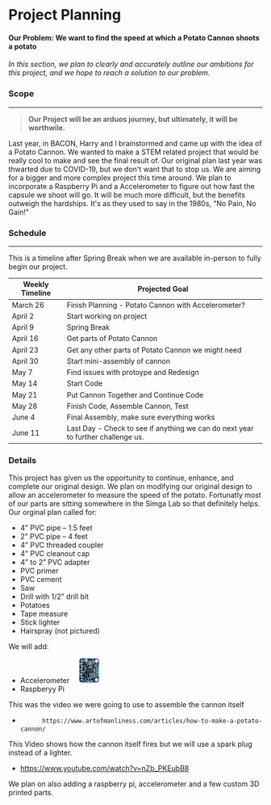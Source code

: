 # Project Planning #

#### Our Problem: We want to find the speed at which a Potato Cannon shoots a potato ####

*In this section, we plan to clearly and accurately outline our ambitions for this project, and we hope to reach a solution to our problem.*

### Scope ### 

- - - - - - - - - - - - - - - - - - - - - - - - - - - - - - - - - - - - - - - - - - - - - - - - - - - - - - - - - - - - - - - - - - - - - - - - - - - - - - - - - - - - - 

 > **Our Project will be an arduos journey, but ultimately, it will be worthwile.**

Last year, in BACON, Harry and I brainstormed and came up with the idea of a Potato Cannon. We wanted to make a STEM related project that would be really cool to make and see the final result of. Our original plan last year was thwarted due to COVID-19, but we don't want that to stop us. We are aiming for a bigger and more complex project this time around. We plan to incorporate a Raspberry Pi and a Accelerometer to figure out how fast the capsule we shoot will go. It will be much more difficult, but the benefits outweigh the hardships. It's as they used to say in the 1980s, "No Pain, No Gain!"

### Schedule ###

- - - - - - - - - - - - - - - - - - - - - - - - - - - - - - - - - - - - - - - - - - - - - - - - - - - - - - - - - - - - - - - - - - - - - - - - - - - - - - - - - - - - - 

This is a timeline after Spring Break when we are available in-person to fully begin our project.

Weekly Timeline | Projected Goal
------------- | -------------
March 26  | Finish Planning - Potato Cannon with Accelerometer?
April 2  | Start working on project
April 9  | Spring Break
April 16  | Get parts of Potato Cannon
April 23  | Get any other parts of Potato Cannon we might need
April 30  | Start mini-assembly of cannon
May 7  | Find issues with protoype and Redesign
May 14  | Start Code
May 21  | Put Cannon Together and Continue Code
May 28  | Finish Code, Assemble Cannon, Test
June 4  | Final Assembly, make sure everything works
June 11  | Last Day - Check to see if anything we can do next year to further challenge us.



### Details ###
This project has given us the opportunity to continue, enhance, and complete our original design. We plan on modifying our original design to allow an accelerometer to measure the speed of the potato. Fortunatly most of our parts are sitting somewhere in the Simga Lab so that definitely helps.
Our orginal plan called for:
- 4” PVC pipe – 1.5 feet
- 2” PVC pipe – 4 feet
- 4” PVC threaded coupler
- 4” PVC cleanout cap
- 4” to 2” PVC adapter
- PVC primer
- PVC cement
- Saw
- Drill with 1/2” drill bit
- Potatoes
- Tape measure 
- Stick lighter
- Hairspray (not pictured)

We will add:
- Accelerometer  <img src="LSM303-Module.jpg" width="70" height="50">
- Raspberyy Pi

This was the video we were going to use to assemble the cannon itself
-			https://www.artofmanliness.com/articles/how-to-make-a-potato-cannon/
This Video shows how the cannon itself fires but we will use a spark plug instead of a lighter.
-   https://www.youtube.com/watch?v=nZb_PKEubB8

We plan on also adding a raspberry pi, accelerometer and a few custom 3D printed parts.

